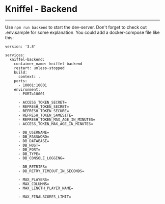 
# Kniffel - Backend
___


Use `npm run backend` to start the dev-server.
Don't forget to check out .env.sample for some explanation.
You could add a docker-compose file like this:

```
version: '3.8'

services:
  kniffel-backend:
    container_name: kniffel-backend
    restart: unless-stopped
    build:
      context: .
    ports:
      - 10001:10001
    environment:
      - PORT=10001

      - ACCESS_TOKEN_SECRET=
      - REFRESH_TOKEN_SECRET=
      - REFRESH_TOKEN_SECURE=
      - REFRESH_TOKEN_SAMESITE=
      - REFRESH_TOKEN_MAX_AGE_IN_MINUTES=
      - ACCESS_TOKEN_MAX_AGE_IN_MINUTES=

      - DB_USERNAME=
      - DB_PASSWORD=
      - DB_DATABASE=
      - DB_HOST=
      - DB_PORT=
      - DB_TYPE=
      - DB_CONSOLE_LOGGING=

	  - DB_RETRIES=
	  - DB_RETRY_TIMEOUT_IN_SECONDS=

      - MAX_PLAYERS=
      - MAX_COLUMNS=
      - MAX_LENGTH_PLAYER_NAME=

	  - MAX_FINALSCORES_LIMIT=
```
